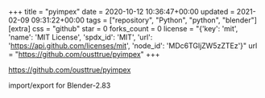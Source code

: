 +++
title = "pyimpex"
date = 2020-10-12 10:36:47+00:00
updated = 2021-02-09 09:31:22+00:00
tags = ["repository", "Python", "python", "blender"]
[extra]
css = "github"
star = 0
forks_count = 0
license = "{'key': 'mit', 'name': 'MIT License', 'spdx_id': 'MIT', 'url': 'https://api.github.com/licenses/mit', 'node_id': 'MDc6TGljZW5zZTEz'}"
url = "https://github.com/ousttrue/pyimpex"
+++

<https://github.com/ousttrue/pyimpex>

import/export for Blender-2.83
